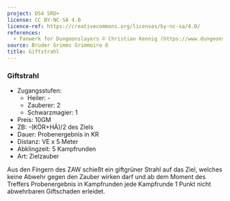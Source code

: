 ```yaml
---
project: DS4 SRD+
license: CC BY-NC-SA 4.0
licence-ref: https://creativecommons.org/licenses/by-nc-sa/4.0/
references: 
  - Fanwerk for Dungeonslayers © Christian Kennig (https://www.dungeonslayers.net/)
source: Bruder Grimms Grimmoire 6
title: Giftstrahl
---
```


### Giftstrahl

- Zugangsstufen:
  - Heiler: -
  - Zauberer: 2
  - Schwarzmagier: 1
- Preis: 10GM
- ZB: -(KÖR+HÄ)/2 des Ziels
- Dauer: Probenergebnis in KR
- Distanz: VE x 5 Meter
- Abklingzeit: 5 Kampfrunden
- Art: Zielzauber

Aus den Fingern des ZAW schießt ein giftgrüner Strahl auf das Ziel, welches keine Abwehr gegen den Zauber wirken darf und ab dem Moment des Treffers Probenergebnis in Kampfrunden jede Kampfrunde 1 Punkt nicht abwehrbaren Giftschaden erleidet.

